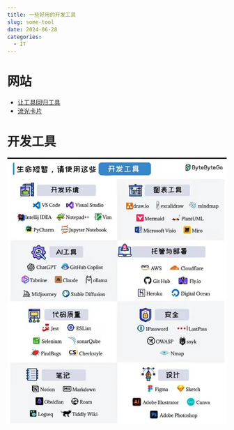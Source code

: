 ```yaml
---
title: 一些好用的开发工具
slug: some-tool
date: 2024-06-28
categories:
  - IT
---
```


# 网站

- [让工具回归工具](https://www.30aitool.com/)
- [流光卡片](https://fireflycard.shushiai.com/)

# 开发工具

![aa](images/tool.png)


